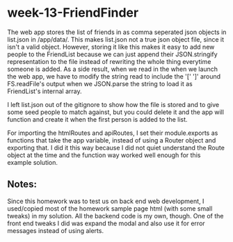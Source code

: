 # week-13-FriendFinder

The web app stores the list of friends in as comma seperated json objects in list.json in /app/data/.  This makes list.json not a true json object file, since it isn't a valid object.  However, storing it like this makes it easy to add new people to the FriendList because we can just append their JSON.stringify representation to the file instead of rewriting the whole thing everytime someone is added.  As a side result, when we read in the when we launch the web app, we have to modify the string read to include the '[' ']' around FS.readFile's output when we JSON.parse the string to load it as FriendList's internal array.

I left list.json out of the gitignore to show how the file is stored and to give some seed people to match against, but you could delete it and the app will function and create it when the first person is added to the list.

For importing the htmlRoutes and apiRoutes, I set their module.exports as functions that take the app variable, instead of using a Router object and exporting that.  I did it this way because I did not quiet understand the Route object at the time and the function way worked well enough for this example solution.

## Notes:

Since this homework was to test us on back end web development, I used/copied most of the homework sample page html (with some small tweaks) in my solution.  All the backend code is my own, though.
One of the front end tweaks I did was expand the modal and also use it for error messages instead of using alerts.

